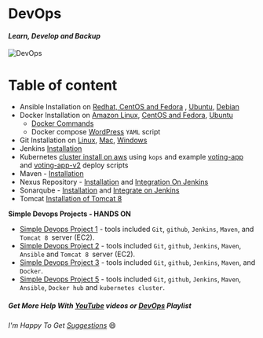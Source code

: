 # DevOps
#### _Learn, Develop and Backup_

![DevOps](img/devops-toolchain.png)

Table of content
=================
<!--ts-->
* Ansible Installation on [Redhat, CentOS and Fedora](Ansible/Ansible_installation/Installation_Ansible_on_Redhat_CentOS_Fedora.md) , [Ubuntu](Ansible/Ansible_installation/Installation_Ansible_on_Ubuntu.md), [Debian](Ansible/Ansible_installation/Installation_Ansible_on_Debian.md)
* Docker Installation on [Amazon Linux](Docker/installation/install_docker_on_Amazon_linux.md), [CentOS and Fedora](Docker/installation/install_docker_on_centos_fedora.md), [Ubuntu](Docker/installation/install_docker_on_ubuntu.md)
  * [Docker Commands](./Docker/Docker-commands.md)
  * Docker compose [WordPress](./wordpress/) `YAML` script
* Git Installation on [Linux](Git/installation/install_git_on_linux.md), [Mac](Git/installation/install_git_on_mac.md), [Windows](Git/installation/install_git_on_windows.md)
* Jenkins [Installation](https://github.com/maheshkn400/DevOps/blob/master/Jenkins/Jenkins_installation.md)
* Kubernetes [cluster install on aws](Kubernetes/installation/install_kubernetes_cluster_on_aws_use_kops.md) using `kops` and example [voting-app](Kubernetes/voting-app/) and [voting-app-v2](Kubernetes/voting-app-v2/) deploy scripts
* Maven - [Installation](https://github.com/maheshkn400/DevOps/blob/master/Maven/Maven_installation.md)
* Nexus Repository - [Installation](./Nexus/nexus_installation.md) and [Integration On Jenkins](./Nexus/nexus_repository_integration_with_jenkins.md)
* Sonarqube - [Installation](./SonarQube/sonarqube_installation.md) and [Integrate on Jenkins](./SonarQube/integrate_sonarqube_on_jenkins.md)
* Tomcat [Installation of Tomcat 8](https://github.com/maheshkn400/DevOps/blob/master/Tomcat/tomcat8_installation.md)

**Simple Devops Projects - HANDS ON**
  - [Simple Devops Project 1](./Devops-projects/simple-devops-project-1/) - tools included `Git`, `github`, `Jenkins`, `Maven`, and `Tomcat 8 `server (EC2).
  - [Simple Devops Project 2](./Devops-projects/simple-devops-project-2/) - tools included `Git`, `github`, `Jenkins`, `Maven`, `Ansible` and `Tomcat 8 `server (EC2).
  - [Simple Devops Project 3](./Devops-projects/simple-devops-project-3/) - tools included `Git`, `github`, `Jenkins`, `Maven`, and `Docker`.
  - [Simple Devops Project 5](./Devops-projects/simple-devops-project-5/) - tools included `Git`, `github`, `Jenkins`, `Maven`, `Ansible`, `Docker hub` and `kubernetes cluster`.
<!--te-->

##### Get More Help With [YouTube](https://www.youtube.com/channel/UC9fVFNlg3aKXTsEsib5Mvag?sub_confirmation=1) videos or [DevOps](https://www.youtube.com/playlist?list=PLPo2XyZnmQuwTdLgTyUxeVsjwZ5Iwm-SD) Playlist

_I'm Happy To Get [Suggestions](https://forms.gle/UPiN8UrHikj9UR5UA)_ :smile:
